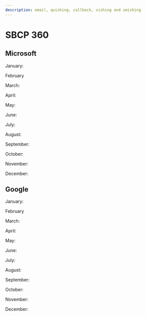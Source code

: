 ```yaml
---
description: email, quishing, callback, vishing and smishing
---
```


# SBCP 360

## Microsoft

January:&#x20;

February

March:

April:

May:

June:

July:

August:

September:

October:

November:

December:

## Google

January:&#x20;

February

March:

April:

May:

June:

July:

August:

September:

October:

November:

December:
